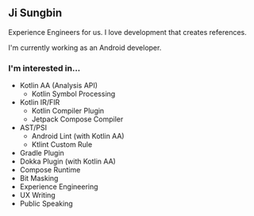 ## Ji Sungbin

Experience Engineers for us. I love development that creates references.

I'm currently working as an Android developer.

### I'm interested in...

- Kotlin AA (Analysis API)
  - Kotlin Symbol Processing
- Kotlin IR/FIR
  - Kotlin Compiler Plugin
  - Jetpack Compose Compiler
- AST/PSI
  - Android Lint (with Kotlin AA)
  - Ktlint Custom Rule
- Gradle Plugin
- Dokka Plugin (with Kotlin AA)
- Compose Runtime
- Bit Masking
- Experience Engineering
- UX Writing
- Public Speaking
